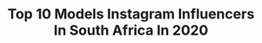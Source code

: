 ---
title: Top 10 Models Instagram Influencers In South Africa In 2020
description: >-
  Find top models Instagram influencers in South Africa in 2020. Most popular hashtags: #staysafe #mensstyle #memories #.
platform: Instagram
profiles:
  - username: "magaramirezz"
    fullname: >-
      MARIA GABRIELA RAMIREZ 🦋
    location: "South Africa"
    followers: 6030
    engagement: 1249
    commentsToLikes: 0.086249
    id: ckap0qc7qrepz0i78yrvmaxt0
    verified: false
    hashtags: "#mumbai, #losangeles, #hamburg, #ny"
  - username: "deetzblom"
    fullname: >-
      Dieter Blom
    location: "South Africa"
    followers: 9470
    engagement: 839
    commentsToLikes: 0.071197
    id: ck6tuzqp4jctj0j71j1mp2ymb
    verified: false
    hashtags: "#capetown, #portraitcentral, #sunrise, #december"
  - username: "footmistressza"
    fullname: >-
      Foot Mistress
    location: "South Africa"
    followers: 36144
    engagement: 1745
    commentsToLikes: 0.024764
    id: ck8td7vy929co0j78g0rxef98
    verified: false
    hashtags: "#love, #stayhome, #quarantinelife, #saturdaymorning"
  - username: "tracymcgregor"
    fullname: >-
      Tracy McGregor
    location: "South Africa"
    followers: 27499
    engagement: 356
    commentsToLikes: 0.164399
    id: ck6ue97chpjuk0j71p6xoc0mx
    verified: false
    hashtags: "#christmas, #beauty, #fitbit, #gifted"
  - username: "karl_kugelmann"
    fullname: >-
      ＫＡＲＬ ＫＵＧＥＬＭＡＮＮ
    location: "South Africa"
    followers: 326696
    engagement: 1525
    commentsToLikes: 0.013944
    id: ck0u076lasvw30i19z0nt5852
    verified: false
    hashtags: ""
  - username: "thee.gabsterx"
    fullname: >-
      Im [The G)abrielle 🌹
    location: "South Africa"
    followers: 102993
    engagement: 1079
    commentsToLikes: 0.018982
    id: ckaozmz1bmkhb0i78f8432rsz
    verified: false
    hashtags: ""
  - username: "jessismerk"
    fullname: >-
      Jessica Smerkovitz
    location: "South Africa"
    followers: 22841
    engagement: 906
    commentsToLikes: 0.026117
    id: ck9ham6yyd2bg0j786b5lw2ou
    verified: false
    hashtags: "#babesofmissguided, #femalefamily, #dollskill, #beadoll"
  - username: "cindy_nell"
    fullname: >-
      Cindy Nell-Roberts
    location: "South Africa"
    followers: 50448
    engagement: 253
    commentsToLikes: 0.054636
    id: ck0w5vsud5nwv0i192cbxhgra
    verified: true
    hashtags: "#beautyqueens, #lookgoodfeelbetter, #internationalmodels, #tvpresenters"
  - username: "olivermatthieu"
    fullname: >-
      Oliver Matthieu
    location: "South Africa"
    followers: 5038
    engagement: 1682
    commentsToLikes: 0.075509
    id: ck15pkwu6ye0b0i19o3n9yx4s
    verified: false
    hashtags: "#funtime, #gtracinggame, #sibling, #yummychips"
  - username: "audrey_lunda"
    fullname: >-
      MENS STYLE DESTINATION
    location: "South Africa"
    followers: 34483
    engagement: 1484
    commentsToLikes: 0.053699
    id: ck5caa309d0du0i11f2eppcjt
    verified: false
    hashtags: "#menscasualwear, #blackmen, #mycottonon, #classymen"
---
